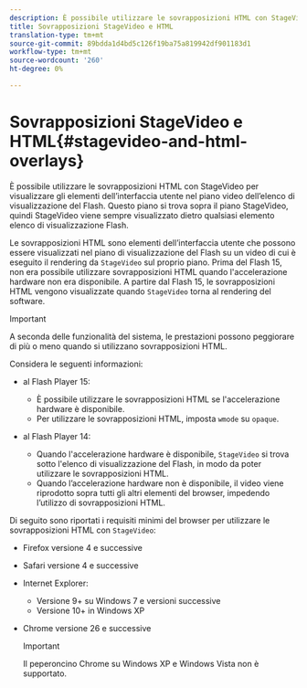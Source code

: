 ```yaml
---
description: È possibile utilizzare le sovrapposizioni HTML con StageVideo per visualizzare gli elementi dell’interfaccia utente nel piano video dell’elenco di visualizzazione del Flash. Questo piano si trova sopra il piano StageVideo, quindi StageVideo viene sempre visualizzato dietro qualsiasi elemento elenco di visualizzazione Flash.
title: Sovrapposizioni StageVideo e HTML
translation-type: tm+mt
source-git-commit: 89bdda1d4bd5c126f19ba75a819942df901183d1
workflow-type: tm+mt
source-wordcount: '260'
ht-degree: 0%

---
```



# Sovrapposizioni StageVideo e HTML{#stagevideo-and-html-overlays}

È possibile utilizzare le sovrapposizioni HTML con StageVideo per visualizzare gli elementi dell’interfaccia utente nel piano video dell’elenco di visualizzazione del Flash. Questo piano si trova sopra il piano StageVideo, quindi StageVideo viene sempre visualizzato dietro qualsiasi elemento elenco di visualizzazione Flash.

Le sovrapposizioni HTML sono elementi dell’interfaccia utente che possono essere visualizzati nel piano di visualizzazione del Flash su un video di cui è eseguito il rendering da `StageVideo` sul proprio piano. Prima del Flash 15, non era possibile utilizzare sovrapposizioni HTML quando l&#39;accelerazione hardware non era disponibile. A partire dal Flash 15, le sovrapposizioni HTML vengono visualizzate quando `StageVideo` torna al rendering del software.

>[!IMPORTANT]
>
>A seconda delle funzionalità del sistema, le prestazioni possono peggiorare di più o meno quando si utilizzano sovrapposizioni HTML.

Considera le seguenti informazioni:

* al Flash Player 15:

   * È possibile utilizzare le sovrapposizioni HTML se l&#39;accelerazione hardware è disponibile.
   * Per utilizzare le sovrapposizioni HTML, imposta `wmode` su `opaque`.

* al Flash Player 14:

   * Quando l&#39;accelerazione hardware è disponibile, `StageVideo` si trova sotto l&#39;elenco di visualizzazione del Flash, in modo da poter utilizzare le sovrapposizioni HTML.
   * Quando l’accelerazione hardware non è disponibile, il video viene riprodotto sopra tutti gli altri elementi del browser, impedendo l’utilizzo di sovrapposizioni HTML.

Di seguito sono riportati i requisiti minimi del browser per utilizzare le sovrapposizioni HTML con `StageVideo`:

* Firefox versione 4 e successive
* Safari versione 4 e successive
* Internet Explorer:

   * Versione 9+ su Windows 7 e versioni successive
   * Versione 10+ in Windows XP

* Chrome versione 26 e successive

   >[!IMPORTANT]
   >
   >Il peperoncino Chrome su Windows XP e Windows Vista non è supportato.

